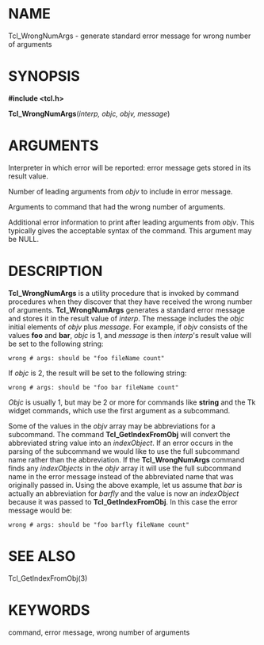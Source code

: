 # NAME

Tcl_WrongNumArgs - generate standard error message for wrong number of
arguments

# SYNOPSIS

**#include \<tcl.h\>**

**Tcl_WrongNumArgs**(*interp, objc, objv, message*)

# ARGUMENTS

Interpreter in which error will be reported: error message gets stored
in its result value.

Number of leading arguments from *objv* to include in error message.

Arguments to command that had the wrong number of arguments.

Additional error information to print after leading arguments from
*objv*. This typically gives the acceptable syntax of the command. This
argument may be NULL.

# DESCRIPTION

**Tcl_WrongNumArgs** is a utility procedure that is invoked by command
procedures when they discover that they have received the wrong number
of arguments. **Tcl_WrongNumArgs** generates a standard error message
and stores it in the result value of *interp*. The message includes the
*objc* initial elements of *objv* plus *message*. For example, if *objv*
consists of the values **foo** and **bar**, *objc* is 1, and *message*
is then *interp*\'s result value will be set to the following string:

    wrong # args: should be "foo fileName count"

If *objc* is 2, the result will be set to the following string:

    wrong # args: should be "foo bar fileName count"

*Objc* is usually 1, but may be 2 or more for commands like **string**
and the Tk widget commands, which use the first argument as a
subcommand.

Some of the values in the *objv* array may be abbreviations for a
subcommand. The command **Tcl_GetIndexFromObj** will convert the
abbreviated string value into an *indexObject*. If an error occurs in
the parsing of the subcommand we would like to use the full subcommand
name rather than the abbreviation. If the **Tcl_WrongNumArgs** command
finds any *indexObjects* in the *objv* array it will use the full
subcommand name in the error message instead of the abbreviated name
that was originally passed in. Using the above example, let us assume
that *bar* is actually an abbreviation for *barfly* and the value is now
an *indexObject* because it was passed to **Tcl_GetIndexFromObj**. In
this case the error message would be:

    wrong # args: should be "foo barfly fileName count"

# SEE ALSO

Tcl_GetIndexFromObj(3)

# KEYWORDS

command, error message, wrong number of arguments
